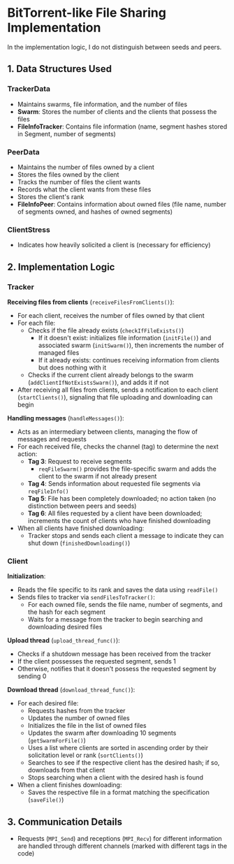 # BitTorrent-like File Sharing Implementation

In the implementation logic, I do not distinguish between seeds and peers.

## 1. Data Structures Used

### TrackerData
- Maintains swarms, file information, and the number of files
- **Swarm**: Stores the number of clients and the clients that possess the files
- **FileInfoTracker**: Contains file information (name, segment hashes stored in Segment, number of segments)

### PeerData
- Maintains the number of files owned by a client
- Stores the files owned by the client
- Tracks the number of files the client wants
- Records what the client wants from these files
- Stores the client's rank
- **FileInfoPeer**: Contains information about owned files (file name, number of segments owned, and hashes of owned segments)

### ClientStress
- Indicates how heavily solicited a client is (necessary for efficiency)

## 2. Implementation Logic

### Tracker

**Receiving files from clients** (`receiveFilesFromClients()`):
- For each client, receives the number of files owned by that client
- For each file:
  - Checks if the file already exists (`checkIfFileExists()`)
    - If it doesn't exist: initializes file information (`initFile()`) and associated swarm (`initSwarm()`), then increments the number of managed files
    - If it already exists: continues receiving information from clients but does nothing with it
  - Checks if the current client already belongs to the swarm (`addClientIfNotExistsSwarm()`), and adds it if not
- After receiving all files from clients, sends a notification to each client (`startClients()`), signaling that file uploading and downloading can begin

**Handling messages** (`handleMessages()`):
- Acts as an intermediary between clients, managing the flow of messages and requests
- For each received file, checks the channel (tag) to determine the next action:
  - **Tag 3**: Request to receive segments
    - `reqFileSwarm()` provides the file-specific swarm and adds the client to the swarm if not already present
  - **Tag 4**: Sends information about requested file segments via `reqFileInfo()`
  - **Tag 5**: File has been completely downloaded; no action taken (no distinction between peers and seeds)
  - **Tag 6**: All files requested by a client have been downloaded; increments the count of clients who have finished downloading
- When all clients have finished downloading:
  - Tracker stops and sends each client a message to indicate they can shut down (`finishedDownloading()`)

### Client

**Initialization**:
- Reads the file specific to its rank and saves the data using `readFile()`
- Sends files to tracker via `sendFilesToTracker()`:
  - For each owned file, sends the file name, number of segments, and the hash for each segment
  - Waits for a message from the tracker to begin searching and downloading desired files

**Upload thread** (`upload_thread_func()`):
- Checks if a shutdown message has been received from the tracker
- If the client possesses the requested segment, sends 1
- Otherwise, notifies that it doesn't possess the requested segment by sending 0

**Download thread** (`download_thread_func()`):
- For each desired file:
  - Requests hashes from the tracker
  - Updates the number of owned files
  - Initializes the file in the list of owned files
  - Updates the swarm after downloading 10 segments (`getSwarmForFile()`)
  - Uses a list where clients are sorted in ascending order by their solicitation level or rank (`sortClients()`)
  - Searches to see if the respective client has the desired hash; if so, downloads from that client
  - Stops searching when a client with the desired hash is found
- When a client finishes downloading:
  - Saves the respective file in a format matching the specification (`saveFile()`)

## 3. Communication Details

- Requests (`MPI_Send`) and receptions (`MPI_Recv`) for different information are handled through different channels (marked with different tags in the code)
